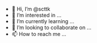 - 👋 Hi, I’m @scttk
- 👀 I’m interested in ...
- 🌱 I’m currently learning ...
- 💞️ I’m looking to collaborate on ...
- 📫 How to reach me ...

<!---
scttk/scttk is a ✨ special ✨ repository because its `README.md` (this file) appears on your GitHub profile.
You can click the Preview link to take a look at your changes.
--->
